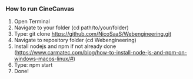 ### How to run CineCanvas

1. Open Terminal
3. Navigate to your folder (cd path/to/your/folder)
2. Type: git clone https://github.com/NicoSaaS/Webengineering.git
3. Navigate to repository folder (cd Webengineering)
4. Install nodejs and npm if not already done (https://www.carmatec.com/blog/how-to-install-node-js-and-npm-on-windows-macos-linux/#)
5. Type: npm start
6. Done!
